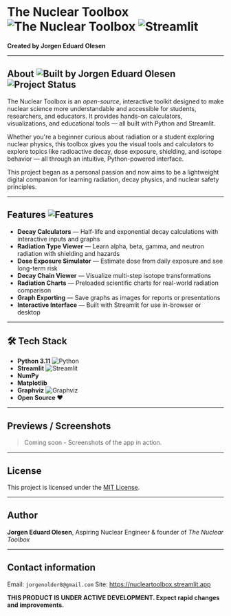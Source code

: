 # The Nuclear Toolbox ![The Nuclear Toolbox](https://img.shields.io/badge/The_Nuclear_Toolbox-Built_with_Passion-red?style=for-the-badge&logo=nucleo) ![Streamlit](https://img.shields.io/badge/Streamlit-App-orange?logo=streamlit) 

**Created by Jorgen Eduard Olesen**

---

## About ![Built by Jorgen Eduard Olesen](https://img.shields.io/badge/Built_by-Jorgen_Eduard_Olesen-blue?style=flat) ![Project Status](https://img.shields.io/badge/Status-In_Development-yellow)


The Nuclear Toolbox is an *open-source*, interactive toolkit designed to make nuclear science more understandable and accessible for students, researchers, and educators. It provides hands-on calculators, visualizations, and educational tools — all built with Python and Streamlit.

Whether you're a beginner curious about radiation or a student exploring nuclear physics, this toolbox gives you the visual tools and calculators to explore topics like radioactive decay, dose exposure, shielding, and isotope behavior — all through an intuitive, Python-powered interface.

This project began as a personal passion and now aims to be a lightweight digital companion for learning radiation, decay physics, and nuclear safety principles. 


---

## Features ![Features](https://img.shields.io/badge/Features-Interactive_Tools,_Graphs,_Simulators-blue?style=flat)
 

- **Decay Calculators** — Half-life and exponential decay calculations with interactive inputs and graphs
- **Radiation Type Viewer** — Learn alpha, beta, gamma, and neutron radiation with shielding and hazards
- **Dose Exposure Simulator** — Estimate dose from daily exposure and see long-term risk
- **Decay Chain Viewer** — Visualize multi-step isotope transformations
- **Radiation Charts** — Preloaded scientific charts for real-world radiation comparison
- **Graph Exporting** — Save graphs as images for reports or presentations
- **Interactive Interface** — Built with Streamlit for use in-browser or desktop

---

## 🛠 Tech Stack

- **Python 3.11**   ![Python](https://img.shields.io/badge/Python-3.11-blue?logo=python)
- **Streamlit** ![Streamlit](https://img.shields.io/badge/Streamlit-App-orange?logo=streamlit)
- **NumPy** 
- **Matplotlib** 
- **Graphviz** ![Graphviz](https://img.shields.io/badge/Graphviz-Decay_Chains-lightgrey?logo=graphviz)
- **Open Source ❤️**


---

## Previews / Screenshots

> Coming soon - Screenshots of the app in action.

---

## License

This project is licensed under the [MIT License](https://mit-license.org).


---

## Author 

**Jorgen Eduard Olesen**,
Aspiring Nuclear Engineer & founder of *The Nuclear Toolbox*

---

## Contact information

Email: `jorgenolder8@gmail.com`
Site: https://nucleartoolbox.streamlit.app

**THIS PRODUCT IS UNDER ACTIVE DEVELOPMENT. Expect rapid changes and improvements.**

